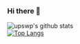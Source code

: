 ### Hi there 👋

<!--
**upswp/upswp** is a ✨ _special_ ✨ repository because its `README.md` (this file) appears on your GitHub profile.

Here are some ideas to get you started:

- 🔭 I’m currently working on ...
- 🌱 I’m currently learning ...
- 👯 I’m looking to collaborate on ...
- 🤔 I’m looking for help with ...
- 💬 Ask me about ...
- 📫 How to reach me: ...
- 😄 Pronouns: ...
- ⚡ Fun fact: ...
-->

![upswp's github stats](https://github-readme-stats.vercel.app/api?username=upswp&show_icons=true&theme=cobalt)
<br>
[![Top Langs](https://github-readme-stats.vercel.app/api/top-langs/?username=upswp&layout=compact)](https://github.com/anuraghazra/github-readme-stats)
